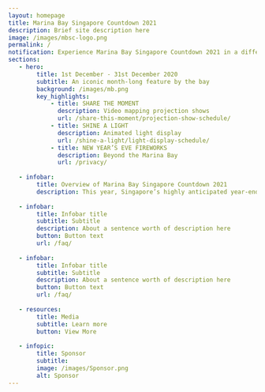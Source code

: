 ```yaml
---
layout: homepage
title: Marina Bay Singapore Countdown 2021
description: Brief site description here
image: /images/mbsc-logo.png
permalink: /
notification: Experience Marina Bay Singapore Countdown 2021 in a different light this year!
sections:
   - hero:
        title: 1st December - 31st December 2020
        subtitle: An iconic month-long feature by the bay
        background: /images/mb.png
        key_highlights:
            - title: SHARE THE MOMENT
              description: Video mapping projection shows
              url: /share-this-moment/projection-show-schedule/
            - title: SHINE A LIGHT 
              description: Animated light display
              url: /shine-a-light/light-display-schedule/
            - title: NEW YEAR’S EVE FIREWORKS
              description: Beyond the Marina Bay
              url: /privacy/
                        
   - infobar:
        title: Overview of Marina Bay Singapore Countdown 2021 
        description: This year, Singapore’s highly anticipated year-end celebrations, MBSC 2021, brings forth a uniquely different experience for the public to enjoy virtually at the comfort of their own homes. MBSC 2021 presents an avenue that garners people across borders and from all walks of life to reflect on 2020 and to celebrate our hopes and aspirations for 2021 in unity. 
        
   - infobar:
        title: Infobar title
        subtitle: Subtitle
        description: About a sentence worth of description here
        button: Button text
        url: /faq/
        
   - infobar:
        title: Infobar title
        subtitle: Subtitle
        description: About a sentence worth of description here
        button: Button text
        url: /faq/        
        
   - resources:
        title: Media
        subtitle: Learn more
        button: View More
       
   - infopic:
        title: Sponsor
        subtitle:
        image: /images/Sponsor.png
        alt: Sponsor
---
```

